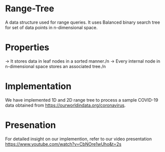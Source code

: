 # Range-Tree

A data structure used for range queries. It uses Balanced binary search tree for set of data points in n-dimensional space. 

# Properties

-> It stores data in leaf nodes in a sorted manner./n
-> Every internal node in n-dimensional space stores an associated tree./n

# Implementation

We have implemented 1D and 2D range tree to process a sample COVID-19 data obtained from https://ourworldindata.org/coronavirus.

# Presenation

For detailed insight on our implemention, refer to our video presentation https://www.youtube.com/watch?v=CbNOre1wUho&t=2s

